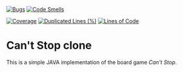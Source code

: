 [![Bugs](https://sonarcloud.io/api/project_badges/measure?project=Lehnart_cantstop-clone&metric=bugs)](https://sonarcloud.io/summary/new_code?id=Lehnart_cantstop-clone)
[![Code Smells](https://sonarcloud.io/api/project_badges/measure?project=Lehnart_cantstop-clone&metric=code_smells)](https://sonarcloud.io/summary/new_code?id=Lehnart_cantstop-clone)

[![Coverage](https://sonarcloud.io/api/project_badges/measure?project=Lehnart_cantstop-clone&metric=coverage)](https://sonarcloud.io/summary/new_code?id=Lehnart_cantstop-clone)
[![Duplicated Lines (%)](https://sonarcloud.io/api/project_badges/measure?project=Lehnart_cantstop-clone&metric=duplicated_lines_density)](https://sonarcloud.io/summary/new_code?id=Lehnart_cantstop-clone)
[![Lines of Code](https://sonarcloud.io/api/project_badges/measure?project=Lehnart_cantstop-clone&metric=ncloc)](https://sonarcloud.io/summary/new_code?id=Lehnart_cantstop-clone)

# Can't Stop clone
This is a simple JAVA implementation of the board game _Can't Stop_. 

